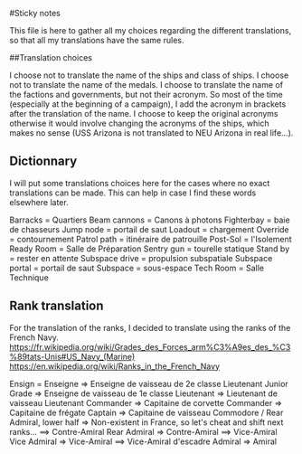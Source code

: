 #Sticky notes

This file is here to gather all my choices regarding the different translations, so that all my translations have the same rules.

##Translation choices

I choose not to translate the name of the ships and class of ships.
I choose not to translate the name of the medals.
I choose to translate the name of the factions and governments, but not their acronym. So most of the time (especially at the beginning of a campaign), I add the acronym in brackets after the translation of the name. I choose to keep the original acronyms otherwise it would involve changing the acronyms of the ships, which makes no sense (USS Arizona is not translated to NEU Arizona in real life...).

## Dictionnary
I will put some translations choices here for the cases where no exact translations can be made.
This can help in case I find these words elsewhere later.

Barracks = Quartiers
Beam cannons = Canons à photons
Fighterbay = baie de chasseurs
Jump node = portail de saut
Loadout = chargement
Override = contournement
Patrol path = itinéraire de patrouille
Post-Sol = l'Isolement
Ready Room = Salle de Préparation
Sentry gun = tourelle statique
Stand by = rester en attente
Subspace drive = propulsion subspatiale
Subspace portal = portail de saut
Subspace = sous-espace
Tech Room = Salle Technique

## Rank translation

For the translation of the ranks, I decided to translate using the ranks of the French Navy.
https://fr.wikipedia.org/wiki/Grades_des_Forces_arm%C3%A9es_des_%C3%89tats-Unis#US_Navy_(Marine)
https://en.wikipedia.org/wiki/Ranks_in_the_French_Navy

Ensign = Enseigne => Enseigne de vaisseau de 2e classe
Lieutenant Junior Grade => Enseigne de vaisseau de 1e classe
Lieutenant => Lieutenant de vaisseau
Lieutenant Commander => Capitaine de corvette
Commander => Capitaine de frégate
Captain => Capitaine de vaisseau
Commodore / Rear Admiral, lower half => Non-existent in France, so let's cheat and shift next ranks... ==> Contre-Amiral
Rear Admiral => Contre-Amiral ==> Vice-Amiral
Vice Admiral => Vice-Amiral ==> Vice-Amiral d'escadre
Admiral => Amiral
